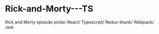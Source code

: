 # Rick-and-Morty---TS
Rick and Morty episode picker
React/ Typescript/ Redux-thunk/ Webpack/ Jest  
